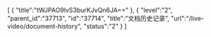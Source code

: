 [
	{
		"title":"tWJPAO9lvS3burKJvQn6JA=="
	},
	{
		"level":"2",
		"parent_id":"37713",
		"id":"37714",
		"title":"文档历史记录",
		"url":"/live-video/document-history",
		"status":"2"
	}
]
